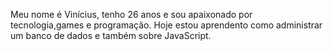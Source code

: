 Meu nome é Vinícius, tenho 26 anos e sou apaixonado por tecnologia,games e programação. Hoje estou aprendento como administrar um banco de dados e também sobre JavaScript.
